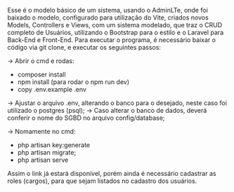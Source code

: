 Esse é o modelo básico de um sistema, usando o AdminLTe, onde foi baixado o modelo, configurado para utilização do Vite, criados novos Models, Controllers e Views, com um sistema modelado, que traz o CRUD completo de Usuários, utilizando o Bootstrap para o estilo e o Laravel para Back-End e Front-End.
Para executar o programa, é necessário baixar o código via git clone, e executar os seguintes passos:

-> Abrir o cmd e rodas:
- composer install
- npm install (para rodar o npm run dev)
- copy .env.example .env

-> Ajustar o arquivo .env, alterando o banco para o desejado, neste caso foi utilizado o postgres (psql);
-> Caso alterar o banco de dados, deverá conferir o nome do SGBD no arquivo config/database;

-> Nomamente no cmd:
- php artisan key:generate
- php artisan migrate;
- php artisan serve

Assim o link já estará disponível, porém ainda é necessário cadastrar as roles (cargos), para que sejam listados no cadastro dos usuários.
